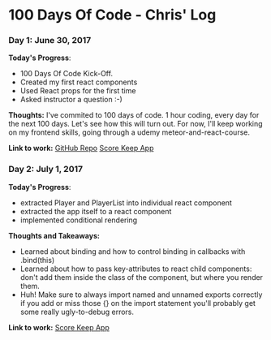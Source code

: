 # 100 Days Of Code - Chris' Log

### Day 1: June 30, 2017

**Today's Progress**: 
- 100 Days Of Code Kick-Off.
- Created my first react components
- Used React props for the first time
- Asked instructor a question :-)

**Thoughts:** 
I've commited to 100 days of code. 1 hour coding, every day for the next 100 days. Let's see how this will turn out. For now, I'll keep working on my frontend skills, going through a udemy meteor-and-react-course.

**Link to work:** 
[GitHub Repo](https://github.com/Christian1984/100-days-of-code/)
[Score Keep App](https://github.com/Christian1984/100-days-of-code/tree/master/meteor-and-react-course-projects/score-keep)

### Day 2: July 1, 2017

**Today's Progress**: 
- extracted Player and PlayerList into individual react component
- extracted the app itself to a react component
- implemented conditional rendering

**Thoughts and Takeaways:** 
- Learned about binding and how to control binding in callbacks with .bind(this)
- Learned about how to pass key-attributes to react child components: don't add them inside the class of the component, but where you render them.
- Huh! Make sure to always import named and unnamed exports correctly if you add or miss those {} on the import statement you'll probably get some really ugly-to-debug errors.

**Link to work:** 
[Score Keep App](https://github.com/Christian1984/100-days-of-code/tree/master/meteor-and-react-course-projects/score-keep)
